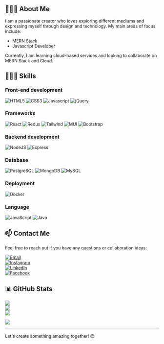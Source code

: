 ## 🧑🏻‍💼 About Me

I am a passionate creator who loves exploring different mediums and expressing myself through design and technology. My main areas of focus include:
- MERN Stack
- Javascript Developer

Currently, I am learning cloud-based services and looking to collaborate on MERN Stack and Cloud.

## 👨🏻‍💻 Skills

### Front-end development  
![HTML5](https://img.shields.io/badge/HTML5-E34F26?style=for-the-badge&logo=html5&logoColor=white)
![CSS3](https://img.shields.io/badge/CSS3-1572B6?style=for-the-badge&logo=css3&logoColor=white)
![Javascript](https://img.shields.io/badge/JavaScript-323330?style=for-the-badge&logo=javascript&logoColor=F7DF1E)
![jQuery](https://img.shields.io/badge/jQuery-0769AD?style=for-the-badge&logo=jquery&logoColor=white)

### Frameworks  
![React](https://img.shields.io/badge/React-20232A?style=for-the-badge&logo=react&logoColor=61DAFB)
![Redux](https://img.shields.io/badge/Redux-593D88?style=for-the-badge&logo=redux&logoColor=white)
![Tailwind](https://img.shields.io/badge/Tailwind_CSS-38B2AC?style=for-the-badge&logo=tailwind-css&logoColor=white)
![MUI](https://img.shields.io/badge/Material%20UI-007FFF?style=for-the-badge&logo=mui&logoColor=white)
![Bootstrap](https://img.shields.io/badge/Bootstrap-563D7C?style=for-the-badge&logo=bootstrap&logoColor=white)

### Backend development  
![NodeJS](https://img.shields.io/badge/Node.js-339933?style=for-the-badge&logo=nodedotjs&logoColor=white)
![Express](https://img.shields.io/badge/Express.js-000000?style=for-the-badge&logo=express&logoColor=white)

### Database  
![PostgreSQL](https://img.shields.io/badge/PostgreSQL-336791?style=for-the-badge&logo=postgresql&logoColor=white)
![MongoDB](https://img.shields.io/badge/MongoDB-4EA94B?style=for-the-badge&logo=mongodb&logoColor=white)
![MySQL](https://img.shields.io/badge/MySQL-005C84?style=for-the-badge&logo=mysql&logoColor=white)

### Deployment  
![Docker](https://img.shields.io/badge/Docker-2496ED?style=for-the-badge&logo=docker&logoColor=white)
<!--
![AWS](https://img.shields.io/badge/AWS-%23FF9900.svg?style=for-the-badge&logo=amazon-aws&logoColor=white)
![Oracle](https://img.shields.io/badge/Oracle-F80000?style=for-the-badge&logo=oracle&logoColor=white)
![Firebase](https://img.shields.io/badge/firebase-%23039BE5.svg?style=for-the-badge&logo=firebase)
![Netlify](https://img.shields.io/badge/netlify-%23000000.svg?style=for-the-badge&logo=netlify&logoColor=#00C7B7)
![Vercel](https://img.shields.io/badge/vercel-%23000000.svg?style=for-the-badge&logo=vercel&logoColor=white)
![Heroku](https://img.shields.io/badge/heroku-%23430098.svg?style=for-the-badge&logo=heroku&logoColor=white)
-->

### Language  
![JavaScript](https://img.shields.io/badge/JavaScript-323330?style=for-the-badge&logo=javascript&logoColor=F7DF1E)
![Java](https://img.shields.io/badge/java-%23ED8B00.svg?style=for-the-badge&logo=openjdk&logoColor=white)

## 📫 Contact Me

Feel free to reach out if you have any questions or collaboration ideas:

[![Email](https://img.shields.io/badge/Gmail-D14836?style=for-the-badge&logo=gmail&logoColor=white)](mailto:nitindivani2711@gmail.com)  
[![Instagram](https://img.shields.io/badge/Instagram-%23E4405F.svg?style=for-the-badge&logo=Instagram&logoColor=white)](https://www.instagram.com/nituu_divani_official/)  
[![LinkedIn](https://img.shields.io/badge/LinkedIn-0077B5?style=for-the-badge&logo=linkedin&logoColor=white)](https://www.linkedin.com/in/nituu-divani-62968931b/)  
[![Facebook](https://img.shields.io/badge/Facebook-1DA1F2?style=for-the-badge&logo=facebook&logoColor=white)](https://www.facebook.com/nituu.divani.1)

## 📊 GitHub Stats

![](https://github-readme-stats.vercel.app/api?username=Nituudivani&theme=dark&hide_border=false&include_all_commits=true&count_private=true)  
![](https://github-readme-streak-stats.herokuapp.com/?user=Nituudivani&theme=dark&hide_border=false)  
![](https://github-readme-stats.vercel.app/api/top-langs/?username=Nituudivani&theme=dark&hide_border=false&include_all_commits=true&count_private=true&layout=compact)

![](https://komarev.com/ghpvc/?username=Nituudivani)

<hr/>

Let's create something amazing together! 😊
